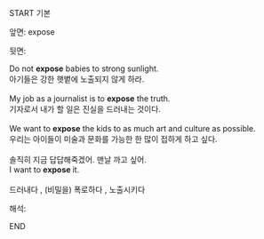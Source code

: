 START
기본

앞면:
expose


뒷면:
<div>Do not <strong>expose</strong> babies to strong sunlight. </div><div><div>아기들은 강한 햇볕에 노출되지 않게 하라.</div></div><div><br></div><div><div>My job as a journalist is to <strong>expose</strong> the truth. </div><div><div>기자로서 내가 할 일은 진실을 드러내는 것이다.</div></div></div><div><br></div><div><div>We want to <strong>expose</strong> the kids to as much art and culture as possible. </div><div><div>우리는 아이들이 미술과 문화를 가능한 한 많이 접하게 하고 싶다.</div></div></div><div><br></div><div><div><div>솔직히 지금 답답해죽겠어. 맨날 까고 싶어.</div></div><div><div>I want to <b>expose </b>it.</div></div></div><div><br></div><div>드러내다 , (비밀을) 폭로하다 , 노출시키다</div>


해석:

END